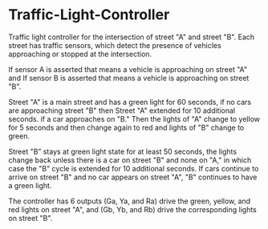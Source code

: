 # Traffic-Light-Controller
Traffic light controller for the intersection of street "A" and street "B". Each street has traffic sensors, which detect the presence of vehicles approaching or stopped at the intersection.

If sensor A is asserted that means a vehicle is approaching on street "A" and If sensor B is asserted that means a vehicle is approaching on street "B".

Street "A" is a main street and has a green light for 60 seconds, if no cars are approaching street "B" then Street "A" extended for 10 additional seconds. if a car approaches on "B." Then the lights of "A" change to yellow for 5 seconds and then change again to red and lights of "B" change to green.

Street "B” stays at green light state for at least 50 seconds, the lights change back unless there is a car on street "B" and none on "A," in which case the "B" cycle is extended for 10 additional seconds. If cars continue to arrive on street "B" and no car appears on street "A", "B" continues to have a green light.

The controller has 6 outputs (Ga, Ya, and Ra) drive the green, yellow, and red lights on street "A", and (Gb, Yb, and Rb) drive the corresponding lights on street "B".

